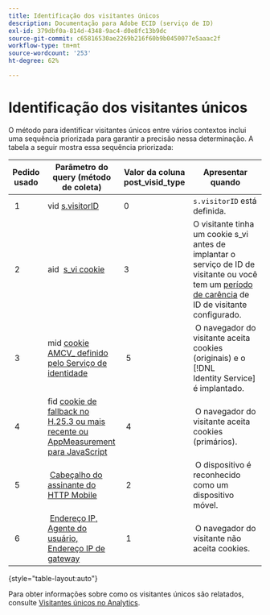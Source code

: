 ```yaml
---
title: Identificação dos visitantes únicos
description: Documentação para Adobe ECID (serviço de ID)
exl-id: 379dbf0a-814d-4348-9ac4-d0e8fc13b9dc
source-git-commit: c65816530ae2269b216f60b9b0450077e5aaac2f
workflow-type: tm+mt
source-wordcount: '253'
ht-degree: 62%

---
```


# Identificação dos visitantes únicos

O método para identificar visitantes únicos entre vários contextos inclui uma sequência priorizada para garantir a precisão nessa determinação. A tabela a seguir mostra essa sequência priorizada:

| Pedido usado | Parâmetro do query (método de coleta) | Valor da coluna post_visid_type | Apresentar quando |
|---|---|---|---|
|  1  | vid [s.visitorID](https://experienceleague.adobe.com/docs/analytics/implementation/vars/config-vars/visitorid.html?lang=en)  | 0  | `s.visitorID` está definida. |
|  2  | aid  [s_vi cookie](https://experienceleague.adobe.com/docs/core-services/interface/administration/ec-cookies/cookies-analytics.html?lang=en#section-5d50a078de444d12b7d927d68ff3b679)  | 3  | O visitante tinha um cookie s_vi antes de implantar o serviço de ID de visitante ou você tem um [período de carência](https://experienceleague.adobe.com/docs/id-service/using/reference/analytics-reference/grace-period.html?lang=en) de ID de visitante configurado.  |
|  3  | mid [cookie AMCV_ definido pelo Serviço de identidade](../introduction/cookies.md)  |  5  |  O navegador do visitante aceita cookies (originais) e o [!DNL Identity Service] é implantado.  |
|  4  | fid [cookie de fallback no H.25.3 ou mais recente ou AppMeasurement para JavaScript](https://experienceleague.adobe.com/docs/core-services/interface/administration/ec-cookies/cookies-analytics.html?lang=en#section-65e33f9bfc264959ac1513e2f4b10ac7)  |  4  |  O navegador do visitante aceita cookies (primários).  |
|  5  |  [Cabeçalho do assinante do HTTP Mobile](https://experienceleague.adobe.com/docs/analytics/export/analytics-data-feed/data-feed-contents/datafeeds-reference.html?lang=en)  |  2  |  O dispositivo é reconhecido como um dispositivo móvel.  |
|  6  |  [Endereço IP, Agente do usuário, Endereço IP de gateway](https://experienceleague.adobe.com/docs/analytics/components/metrics/unique-visitors.html?lang=en)  |  1  |  O navegador do visitante não aceita cookies. |

{style=&quot;table-layout:auto&quot;}

Para obter informações sobre como os visitantes únicos são relatados, consulte [Visitantes únicos no Analytics](https://experienceleague.adobe.com/docs/analytics/components/metrics/unique-visitors.html?lang=en).
